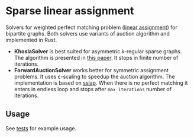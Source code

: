 # Sparse linear assignment

Solvers for weighted perfect matching problem ([linear assignment](https://en.wikipedia.org/wiki/Assignment_problem)) for bipartite graphs. Both solvers use variants of auction algorithm and implemented in Rust.

   * **KhoslaSolver** is best suited for asymmetric k-regular sparse graphs. The algorithm is presented in [this paper](https://arxiv.org/pdf/2101.07155.pdf). It stops in finite number of iterations.
   * **ForwardAuctionSolver** works better for symmetric assignment problems. It uses ε-scaling to speedup the auction algorithm. The implementation is based on [sslap](https://github.com/OllieBoyne/sslap). When there is no perfect matching it enters in endless loop and stops after `max_iterations` number of iterations.

## Usage
See [tests](./src/solver.rs#261) for example usage.
